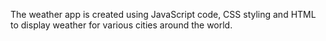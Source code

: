 The weather app is created using JavaScript code, CSS styling and HTML to display weather for various cities around the world. 
